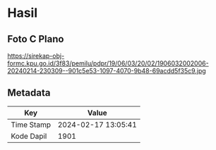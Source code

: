 # Hasil

## Foto C Plano

https://sirekap-obj-formc.kpu.go.id/3f83/pemilu/pdpr/19/06/03/20/02/1906032002006-20240214-230309--901c5e53-1097-4070-9b48-69acdd5f35c9.jpg


## Metadata

| Key        | Value               |
| ---------- | ------------------- |
| Time Stamp | 2024-02-17 13:05:41 |
| Kode Dapil | 1901                |



